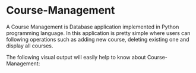 # Course-Management
A Course Management is Database application implemented in Python programming language.
In this application is pretty simple where users can following operations such as adding new course, deleting existing one and display all courses.

The following visual output will easily help to know about Course-Management:
